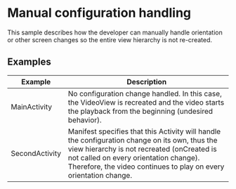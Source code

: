 # Manual configuration handling

This sample describes how the developer can manually handle orientation or other screen changes so the entire view hierarchy is not re-created.

## Examples
| Example | Description |
| ------------- | ------------- |
| MainActivity | No configuration change handled. In this case, the VideoView is recreated and the video starts the playback from the beginning (undesired behavior). |
| SecondActivity | Manifest specifies that this Activity will handle the configuration change on its own, thus the view hierarchy is not recreated (onCreated is not called on every orientation change). Therefore, the video continues to play on every orientation change. |